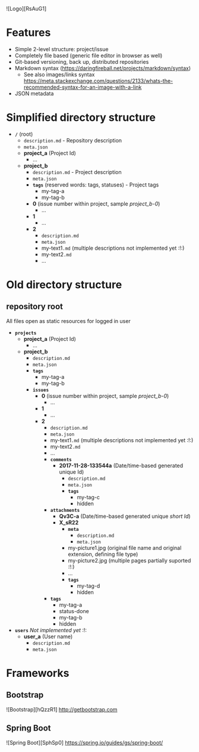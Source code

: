 ![Logo][RsAuG1]

# Features
* Simple 2-level structure: project/issue
* Completely file based (generic file editor in browser as well)
* Git-based versioning, back up, distributed repositories
* Markdown syntax (https://daringfireball.net/projects/markdown/syntax)
  * See also images/links syntax https://meta.stackexchange.com/questions/2133/whats-the-recommended-syntax-for-an-image-with-a-link
* JSON metadata

# Simplified directory structure

* **`/`** (root)
    * `description.md` - Repository description
    * `meta.json`
    * **project_a** (Project Id)
        * ...
    * **project_b**
        * `description.md` - Project description
        * `meta.json`
        * **`tags`** (reserved words: tags, statuses) - Project tags
            * my-tag-a
            * my-tag-b
        * **0** (issue number within project, sample _project_b-0_)
            * ...
        * **1**
            * ...
        * **2**
            * `description.md`
            * `meta.json`
            * my-text1`.md` (multiple descriptions not implemented yet :!:)
            * my-text2`.md`
            * ...

# Old directory structure
## repository root
All files open as static resources for logged in user
* **`projects`**
    * **project_a** (Project Id)
        * ...
    * **project_b**
      * `description.md`
      * `meta.json`
      * **`tags`**
        * my-tag-a
        * my-tag-b
      * **`issues`**
         * **0** (issue number within project, sample _project_b-0_)
            * ...
         * **1**
            * ...
         * **2**
            * `description.md`
            * `meta.json`
            * my-text1`.md` (multiple descriptions not implemented yet :!:)
            * my-text2`.md`
            * ...
            * **`comments`**
                * **2017-11-28-133544a** (Date/time-based generated unique Id)
                    * `description.md`
                    * `meta.json`
                    * **`tags`**
                        * my-tag-c
                        * hidden
            * **`attachments`**
                * **Qv3C-a** (Date/time-based generated unique _short Id_)  
                * **X_sR22**
                    * **`meta`**
                        * `description.md`
                        * `meta.json`
                    * my-picture1.jpg (original file name and original extension, defining file type)
                    * my-picture2.jpg (multiple pages partially suported :!:)
                    * ...
                    * **`tags`**
                        * my-tag-d
                        * hidden
            * **`tags`**
                * my-tag-a
                * status-done
                * my-tag-b
                * hidden
* **`users`** *Not implemented yet* :!:
    * **user_a** (User name)
      * `description.md`
      * `meta.json`

# Frameworks
## Bootstrap
![Bootstrap][hQzzR1]
http://getbootstrap.com

## Spring Boot
![Spring Boot][SphSp0]
https://spring.io/guides/gs/spring-boot/
